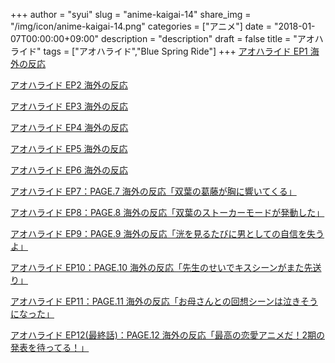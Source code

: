+++
author = "syui"
slug = "anime-kaigai-14"
share_img = "/img/icon/anime-kaigai-14.png"
categories = ["アニメ"]
date = "2018-01-07T00:00:00+09:00"
description = "description"
draft = false
title = "アオハライド"
tags = ["アオハライド","Blue Spring Ride"]
+++
<a href="http://anime-reaction.xxxblog.jp/archives/5857621.html" rel="nofollow" target="_blank" title="アオハライド EP1 海外の反応">アオハライド EP1 海外の反応</a>

<a href="http://anime-reaction.xxxblog.jp/archives/5963852.html" rel="nofollow" target="_blank" title="アオハライド EP2 海外の反応">アオハライド EP2 海外の反応</a>

<a href="http://anime-reaction.xxxblog.jp/archives/5979847.html" rel="nofollow" target="_blank" title="アオハライド EP3 海外の反応">アオハライド EP3 海外の反応</a>

<a href="http://anime-reaction.xxxblog.jp/archives/6066739.html" rel="nofollow" target="_blank" title="アオハライド EP4 海外の反応">アオハライド EP4 海外の反応</a>

<a href="http://anime-reaction.xxxblog.jp/archives/6116133.html" rel="nofollow" target="_blank" title="アオハライド EP5 海外の反応">アオハライド EP5 海外の反応</a>

<a href="http://anime-reaction.xxxblog.jp/archives/6227197.html" rel="nofollow" target="_blank" title="アオハライド EP6 海外の反応">アオハライド EP6 海外の反応</a>

<a href="http://anime-reaction.xxxblog.jp/archives/6309947.html" rel="nofollow" target="_blank" title="アオハライド EP7：PAGE.7 海外の反応「双葉の葛藤が胸に響いてくる」">アオハライド EP7：PAGE.7 海外の反応「双葉の葛藤が胸に響いてくる」</a>

<a href="http://anime-reaction.xxxblog.jp/archives/6341776.html" rel="nofollow" target="_blank" title="アオハライド EP8：PAGE.8 海外の反応「双葉のストーカーモードが発動した」">アオハライド EP8：PAGE.8 海外の反応「双葉のストーカーモードが発動した」</a>

<a href="http://anime-reaction.xxxblog.jp/archives/6424873.html" rel="nofollow" target="_blank" title="アオハライド EP9：PAGE.9 海外の反応「洸を見るたびに男としての自信を失うよ」">アオハライド EP9：PAGE.9 海外の反応「洸を見るたびに男としての自信を失うよ」</a>

<a href="http://anime-reaction.xxxblog.jp/archives/6433856.html" rel="nofollow" target="_blank" title="アオハライド EP10：PAGE.10 海外の反応「先生のせいでキスシーンがまた先送り」">アオハライド EP10：PAGE.10 海外の反応「先生のせいでキスシーンがまた先送り」</a>

<a href="http://anime-reaction.xxxblog.jp/archives/6451410.html" rel="nofollow" target="_blank" title=" アオハライド EP11：PAGE.11 海外の反応「お母さんとの回想シーンは泣きそうになった」"> アオハライド EP11：PAGE.11 海外の反応「お母さんとの回想シーンは泣きそうになった」</a>

<a href="http://anime-reaction.xxxblog.jp/archives/6463058.html" rel="nofollow" target="_blank" title="アオハライド EP12(最終話)：PAGE.12 海外の反応「最高の恋愛アニメだ！2期の発表を待ってる！」">アオハライド EP12(最終話)：PAGE.12 海外の反応「最高の恋愛アニメだ！2期の発表を待ってる！」</a>
